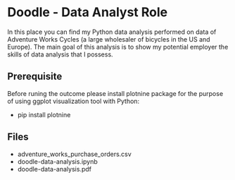 # Doodle - Data Analyst Role

In this place you can find my Python data analysis performed on data of Adventure Works Cycles (a large wholesaler of bicycles in the US and Europe). The main goal of this analysis is to show my potential employer the skills of data analysis that I possess.

## Prerequisite

Before runing the outcome please install plotnine package for the purpose of using ggplot visualization tool with Python:
* pip install plotnine

## Files

* adventure_works_purchase_orders.csv
* doodle-data-analysis.ipynb
* doodle-data-analysis.pdf


